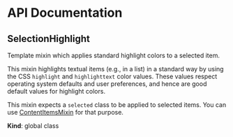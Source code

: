 # API Documentation
<a name="SelectionHighlight"></a>

## SelectionHighlight
Template mixin which applies standard highlight colors to a selected item.

This mixin highlights textual items (e.g., in a list) in a standard way by
using the CSS `highlight` and `highlighttext` color values. These values
respect operating system defaults and user preferences, and hence are good
default values for highlight colors.

This mixin expects a `selected` class to be applied to selected items. You
can use [ContentItemsMixin](ContentItemsMixin.md) for that purpose.

  **Kind**: global class
